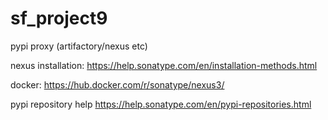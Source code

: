 # sf_project9
pypi proxy (artifactory/nexus etc)

nexus installation: https://help.sonatype.com/en/installation-methods.html

docker: https://hub.docker.com/r/sonatype/nexus3/

pypi repository help https://help.sonatype.com/en/pypi-repositories.html
